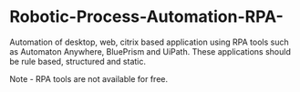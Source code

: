 # Robotic-Process-Automation-RPA-
Automation of desktop, web, citrix based application using RPA tools such as Automaton Anywhere, BluePrism and UiPath.
These applications should be rule based, structured and static.

Note - RPA tools are not available for free.

